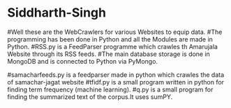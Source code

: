 # Siddharth-Singh
#Well these are the WebCrawlers for various Websites to equip data.
#The programming has been done in Python and all the Modules are made in Python.
#RSS.py is a FeedParser programme which crawles th Amarujala Website through its RSS feeds.
#The main database storage is done in MongoDB and is connected to Python via PyMongo.

#samacharfeeds.py is a feedparser made in python which crawles the data of samachar-jagat website
#tfidf.py is a small program written in python for finding term frequency (machine learning).
#q.py is a small program for finding the summarized text of the corpus.It uses sumPY.

